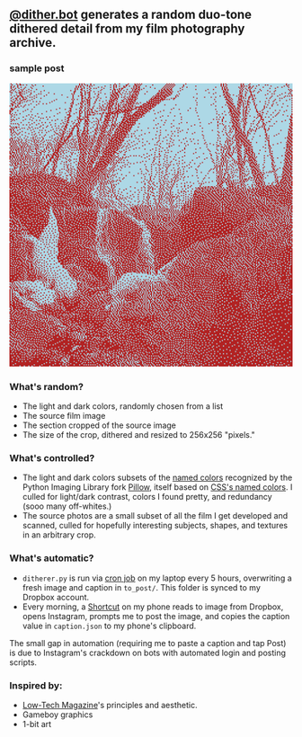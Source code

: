 ## [@dither.bot](https://www.instagram.com/dither.bot/) generates a random duo-tone dithered detail from my film photography archive.

### sample post
![caption](to_post/d_img.png)

### What's random?
- The light and dark colors, randomly chosen from a list
- The source film image
- The section cropped of the source image
- The size of the crop, dithered and resized to 256x256 "pixels."

### What's controlled?
- The light and dark colors subsets of the [named colors](https://github.com/python-pillow/Pillow/blob/12028c9789c3c6ac15eb147a092bfc463ebbc398/src/PIL/ImageColor.py) recognized by the Python Imaging Library fork [Pillow](https://github.com/python-pillow/Pillow/tree/12028c9789c3c6ac15eb147a092bfc463ebbc398), itself based on [CSS's named colors](https://drafts.csswg.org/css-color-4/#named-colors). I culled for light/dark contrast, colors I found pretty, and redundancy (sooo many off-whites.)
- The source photos are a small subset of all the film I get developed and scanned, culled for hopefully interesting subjects, shapes, and textures in an arbitrary crop.

### What's automatic?
- `ditherer.py` is run via [cron job](https://en.wikipedia.org/wiki/Cron) on my laptop every 5 hours, overwriting a fresh image and caption in `to_post/`. This folder is synced to my Dropbox account.
- Every morning, a [Shortcut](https://apps.apple.com/us/app/shortcuts/id915249334) on my phone reads to image from Dropbox, opens Instagram, prompts me to post the image, and copies the caption value in `caption.json` to my phone's clipboard.

The small gap in automation (requiring me to paste a caption and tap Post) is due to Instagram's crackdown on bots with automated login and posting scripts.

### Inspired by:
- [Low-Tech Magazine](https://solar.lowtechmagazine.com/2018/09/how-to-build-a-lowtech-website/)'s principles and aesthetic.
- Gameboy graphics
- 1-bit art
